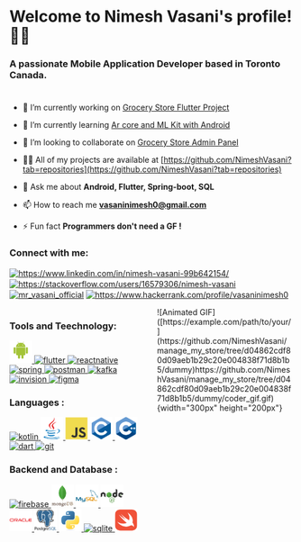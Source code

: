 <h1 align="start">Welcome to Nimesh Vasani's profile! 👋🏻 </h1>
<h3 align="start">A passionate Mobile Application Developer based in Toronto Canada.</h3>

<h1></h1>

- 🔭 I’m currently working on [Grocery Store Flutter Project](https://github.com/NimeshVasani/manage_my_store)

- 🌱 I’m currently learning [Ar core and ML Kit with Android](https://developers.google.com/ar/develop/java/quickstart)

- 👯 I’m looking to collaborate on [Grocery Store Admin Panel](https://github.com/NimeshVasani/manage_my_store/tree/master/lib/web)

- 👨‍💻 All of my projects are available at [https://github.com/NimeshVasani?tab=repositories](https://github.com/NimeshVasani?tab=repositories)

- 💬 Ask me about **Android, Flutter, Spring-boot, SQL**

- 📫 How to reach me **vasaninimesh0@gmail.com**

- ⚡ Fun fact **Programmers don't need a GF !**

<h3 align="left">Connect with me:</h3>
<p align="left">
<a href="https://linkedin.com/in/https://www.linkedin.com/in/nimesh-vasani-99b642154/" target="blank"><img align="center" src="https://raw.githubusercontent.com/rahuldkjain/github-profile-readme-generator/master/src/images/icons/Social/linked-in-alt.svg" alt="https://www.linkedin.com/in/nimesh-vasani-99b642154/" height="30" width="40" /></a>
<a href="https://stackoverflow.com/users/https://stackoverflow.com/users/16579306/nimesh-vasani" target="blank"><img align="center" src="https://raw.githubusercontent.com/rahuldkjain/github-profile-readme-generator/master/src/images/icons/Social/stack-overflow.svg" alt="https://stackoverflow.com/users/16579306/nimesh-vasani" height="30" width="40" /></a>
<a href="https://instagram.com/mr_vasani_official" target="blank"><img align="center" src="https://raw.githubusercontent.com/rahuldkjain/github-profile-readme-generator/master/src/images/icons/Social/instagram.svg" alt="mr_vasani_official" height="30" width="40" /></a>
<a href="https://www.hackerrank.com/https://www.hackerrank.com/profile/vasaninimesh0" target="blank"><img align="center" src="https://raw.githubusercontent.com/rahuldkjain/github-profile-readme-generator/master/src/images/icons/Social/hackerrank.svg" alt="https://www.hackerrank.com/profile/vasaninimesh0" height="30" width="40" /></a>
</p>
<div style="display: flex; justify-content: space-between;">

<div style="width: 48%;">
<h3 align="left">Tools and Teechnology:</h3>
<p align="left">
  <a href="https://developer.android.com" target="_blank" rel="noreferrer"><img src="https://raw.githubusercontent.com/devicons/devicon/master/icons/android/android-original-wordmark.svg" alt="android" width="40" height="40"/> </a>
  <a href="https://flutter.dev" target="_blank" rel="noreferrer">
  <img src="https://www.vectorlogo.zone/logos/flutterio/flutterio-icon.svg" alt="flutter" width="40" height="40"/>
</a>
  <a href="https://reactnative.dev/" target="_blank" rel="noreferrer">
  <img src="https://reactnative.dev/img/header_logo.svg" alt="reactnative" width="40" height="40"/>
</a>

<a href="https://spring.io/" target="_blank" rel="noreferrer">
  <img src="https://www.vectorlogo.zone/logos/springio/springio-icon.svg" alt="spring" width="40" height="40"/>
</a>
<a href="https://postman.com" target="_blank" rel="noreferrer">
  <img src="https://www.vectorlogo.zone/logos/getpostman/getpostman-icon.svg" alt="postman" width="40" height="40"/>
</a>
<a href="https://kafka.apache.org/" target="_blank" rel="noreferrer">
  <img src="https://www.vectorlogo.zone/logos/apache_kafka/apache_kafka-icon.svg" alt="kafka" width="40" height="40"/>
</a>
<a href="https://www.invisionapp.com/" target="_blank" rel="noreferrer">
  <img src="https://www.vectorlogo.zone/logos/invisionapp/invisionapp-icon.svg" alt="invision" width="40" height="40"/>
</a>
<a href="https://www.figma.com/" target="_blank" rel="noreferrer">
  <img src="https://www.vectorlogo.zone/logos/figma/figma-icon.svg" alt="figma" width="40" height="40"/>
</a>
</p>

<h3 align="left">Languages :</h3>
<p align="left">
  <a href="https://kotlinlang.org" target="_blank" rel="noreferrer">
  <img src="https://www.vectorlogo.zone/logos/kotlinlang/kotlinlang-icon.svg" alt="kotlin" width="40" height="40"/>
</a>
<a href="https://www.java.com" target="_blank" rel="noreferrer">
  <img src="https://raw.githubusercontent.com/devicons/devicon/master/icons/java/java-original.svg" alt="java" width="40" height="40"/>
</a>
<a href="https://developer.mozilla.org/en-US/docs/Web/JavaScript" target="_blank" rel="noreferrer">
  <img src="https://raw.githubusercontent.com/devicons/devicon/master/icons/javascript/javascript-original.svg" alt="javascript" width="40" height="40"/>
</a>
   <a href="https://www.cprogramming.com/" target="_blank" rel="noreferrer"> <img src="https://raw.githubusercontent.com/devicons/devicon/master/icons/c/c-original.svg" alt="c" width="40" height="40"/> </a> <a href="https://www.w3schools.com/cpp/" target="_blank" rel="noreferrer"> <img src="https://raw.githubusercontent.com/devicons/devicon/master/icons/cplusplus/cplusplus-original.svg" alt="cplusplus" width="40" height="40"/> </a> <a href="https://dart.dev" target="_blank" rel="noreferrer"> <img src="https://www.vectorlogo.zone/logos/dartlang/dartlang-icon.svg" alt="dart" width="40" height="40"/> </a> 
  <a href="https://git-scm.com/" target="_blank" rel="noreferrer">
  <img src="https://www.vectorlogo.zone/logos/git-scm/git-scm-icon.svg" alt="git" width="40" height="40"/>
</a>
</p>

<h3 align="left">Backend and Database :</h3>
<p align="left">

<a href="https://firebase.google.com/" target="_blank" rel="noreferrer">
  <img src="https://www.vectorlogo.zone/logos/firebase/firebase-icon.svg" alt="firebase" width="40" height="40"/>
</a>
<a href="https://www.mongodb.com/" target="_blank" rel="noreferrer">
  <img src="https://raw.githubusercontent.com/devicons/devicon/master/icons/mongodb/mongodb-original-wordmark.svg" alt="mongodb" width="40" height="40"/>
</a>

<a href="https://www.mysql.com/" target="_blank" rel="noreferrer">
  <img src="https://raw.githubusercontent.com/devicons/devicon/master/icons/mysql/mysql-original-wordmark.svg" alt="mysql" width="40" height="40"/>
</a>

<a href="https://nodejs.org" target="_blank" rel="noreferrer">
  <img src="https://raw.githubusercontent.com/devicons/devicon/master/icons/nodejs/nodejs-original-wordmark.svg" alt="nodejs" width="40" height="40"/>
</a>

<a href="https://www.oracle.com/" target="_blank" rel="noreferrer">
  <img src="https://raw.githubusercontent.com/devicons/devicon/master/icons/oracle/oracle-original.svg" alt="oracle" width="40" height="40"/>
</a>

<a href="https://www.postgresql.org" target="_blank" rel="noreferrer">
  <img src="https://raw.githubusercontent.com/devicons/devicon/master/icons/postgresql/postgresql-original-wordmark.svg" alt="postgresql" width="40" height="40"/>
</a>
<a href="https://www.python.org" target="_blank" rel="noreferrer">
  <img src="https://raw.githubusercontent.com/devicons/devicon/master/icons/python/python-original.svg" alt="python" width="40" height="40"/>
</a>
<a href="https://www.sqlite.org/" target="_blank" rel="noreferrer">
  <img src="https://www.vectorlogo.zone/logos/sqlite/sqlite-icon.svg" alt="sqlite" width="40" height="40"/>
</a>
<a href="https://developer.apple.com/swift/" target="_blank" rel="noreferrer">
  <img src="https://raw.githubusercontent.com/devicons/devicon/master/icons/swift/swift-original.svg" alt="swift" width="40" height="40"/>
</a>
 </p>
</div>
<div style="width: 48%;">
  ![Animated GIF]([https://example.com/path/to/your/](https://github.com/NimeshVasani/manage_my_store/tree/d04862cdf80d09aeb1b29c20e004838f71d8b1b5/dummy)https://github.com/NimeshVasani/manage_my_store/tree/d04862cdf80d09aeb1b29c20e004838f71d8b1b5/dummy/coder_gif.gif){width="300px" height="200px"}

</div>
